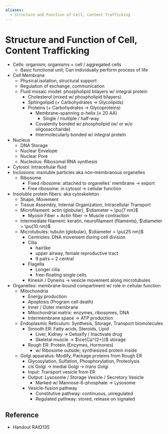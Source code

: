 ```yaml
---
aliases:
  - Structure and Function of Cell, Content Trafficking
---
```


# Structure and Function of Cell, Content Trafficking

- Cells: organism; organisms = cell / aggregated cells
	- Basic functional unit; Can individually perform process of life
- Cell Membrane
	- Physical isolation, structural support
	- Regulation of exchange, communication
	- Fluid mosaic model: phospholipid bilayers w/ integral protein
		- Cholesterol (mixed w/ phospholipid bilayers)
		- Sphingolipid (+ Carbohydrates → Glycolipids)
		- Proteins (+ Carbohydrates → Glycoproteins)
			- Membrane-spanning $\alpha$-helix ($\approx$ 20 AA)
				- Single / multiple / half-way
			- Covalently bonded w/ phospholipid (w/ or w/o oligosaccharide)
			- Intermolecularly bonded w/ integral protein
- Nucleus
	- DNA Storage
	- Nuclear Envelope
	- Nuclear Pore
	- Nucleolus: Ribosomal RNA synthesis
- Cytosol: Intracellular fluid
- Inclusions: insoluble particles aka non-membranous organelles
	- Ribosome
		- Fixed ribosome: attached to organelles' membrane → export
		- Free ribosome: in cytosol → cellular function
- Insoluble protein fibers: aka cytoskeleton
	- Shape, Movement
	- Tissue Assembly, Internal Organization, Intracellular Transport
	- Microfilament: actin (globular), $\diameter = \pu{7 nm}$
		- Myosin Fiber + Actin fiber → Muscle contraction
	- Intermediate filament: keratin, neurofilament (filaments), $\diameter = \pu{10 nm}$
	- Microtubules: tubulin (globular), $\diameter = \pu{25 nm}$
		- Centrioles: DNA movement during cell division
		- Cilia
			- hairlike
			- upper airway, female reproductive tract
			- 9 pairs + 2 central
		- Flagella
			- Longer cilia
			- free-floating single cells
		- Kinesin / Dyneins → vesicle movement along microtubules
- Organelles: membrane-bound compartment w/ role in cellular function
	- Mitochondria
		- Energy production
		- Apoptosis (Program cell death)
		- Inner / Outer membrane
		- Mitochondrial matrix: enzymes, ribosomes, DNA
		- Intermembrane space → ATP production
	- Endoplasmic Reticulum: Synthesis, Storage, Transport biomolecules
		- Smooth ER: Fatty acids, Steroids, Lipid
			- Liver, Kidney → Detoxify / Inactivate drug
			- Skeletal muscle → $\ce{Ca^{2+}}$ storage
		- Rough ER: Protein (Enzymes, Hormones)
			- w/ Ribosome outside; synthesized protein inside
	- Golgi apparatus: Modify, Package proteins from Rough ER
		- Glycosylation, Sulfation, Phosphorylation, Proteolysis
		- *cis* Golgi → medial Golgi → *trans* Golgi
		- Input: Transport vesicle from ER
		- Output: Lysosome / Storage Vesicle / Secretory Vesicle
			- Marked w/ Mannose-6-phosphate → Lysosome
		- Vesicle-fusion pathway
			- Constitutive pathway: continuous, unregulated
			- Regulated pathway: stored, release on signaled

## Reference

- Handout RAID135
